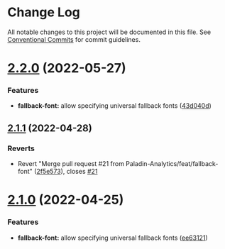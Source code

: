 # Change Log

All notable changes to this project will be documented in this file.
See [Conventional Commits](https://conventionalcommits.org) for commit guidelines.

# [2.2.0](https://github.com/Paladin-Analytics/react-pdf/compare/@paladin-analytics/rpdf-types@2.1.1...@paladin-analytics/rpdf-types@2.2.0) (2022-05-27)


### Features

* **fallback-font:** allow specifying universal fallback fonts ([43d040d](https://github.com/Paladin-Analytics/react-pdf/commit/43d040dd70677fd871bd4b94bba0527cd18e5d77))





## [2.1.1](https://github.com/Paladin-Analytics/react-pdf/compare/@paladin-analytics/rpdf-types@2.1.0...@paladin-analytics/rpdf-types@2.1.1) (2022-04-28)


### Reverts

* Revert "Merge pull request #21 from Paladin-Analytics/feat/fallback-font" ([2f5e573](https://github.com/Paladin-Analytics/react-pdf/commit/2f5e573ede0fd4b48baa5188d79479b699a379f4)), closes [#21](https://github.com/Paladin-Analytics/react-pdf/issues/21)





# [2.1.0](https://github.com/Paladin-Analytics/react-pdf/compare/@paladin-analytics/rpdf-types@2.0.11...@paladin-analytics/rpdf-types@2.1.0) (2022-04-25)


### Features

* **fallback-font:** allow specifying universal fallback fonts ([ee63121](https://github.com/Paladin-Analytics/react-pdf/commit/ee6312122a8f12c6ab9646a24e3afe7046e427d6))
